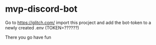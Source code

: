 # mvp-discord-bot

Go to https://glitch.com/ import this procject and add the bot-token to a newly created .env (TOKEN=??????)

There you go have fun
